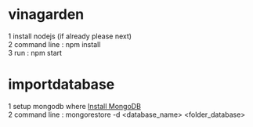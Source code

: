 # vinagarden<br />
1 install nodejs (if already please next)<br />
2 command line : npm install<br />
3 run : npm start<br />

# importdatabase<br />
1 setup mongodb where [Install MongoDB](https://docs.mongodb.com/manual/installation/)<br />
2 command line :  mongorestore -d <database_name> <folder_database><br />